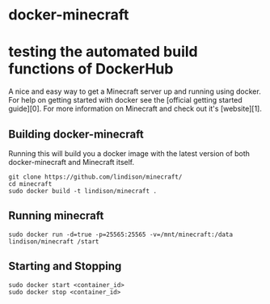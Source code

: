 # docker-minecraft
# testing the automated build functions of DockerHub
A nice and easy way to get a Minecraft server up and running using docker. For
help on getting started with docker see the [official getting started guide][0].
For more information on Minecraft and check out it's [website][1].


## Building docker-minecraft

Running this will build you a docker image with the latest version of both
docker-minecraft and Minecraft itself.

    git clone https://github.com/lindison/minecraft/
    cd minecraft
    sudo docker build -t lindison/minecraft .


## Running minecraft


    sudo docker run -d=true -p=25565:25565 -v=/mnt/minecraft:/data lindison/minecraft /start

## Starting and Stopping

    sudo docker start <container_id>
    sudo docker stop <container_id>
